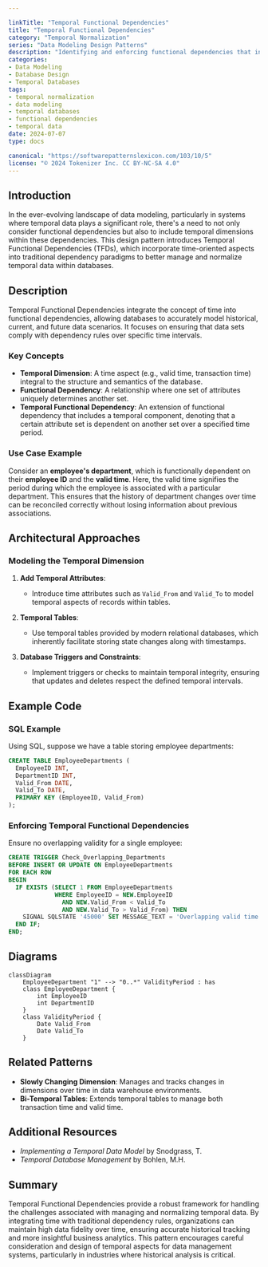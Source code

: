 ```yaml
---

linkTitle: "Temporal Functional Dependencies"
title: "Temporal Functional Dependencies"
category: "Temporal Normalization"
series: "Data Modeling Design Patterns"
description: "Identifying and enforcing functional dependencies that include temporal dimensions."
categories:
- Data Modeling
- Database Design
- Temporal Databases
tags:
- temporal normalization
- data modeling
- temporal databases
- functional dependencies
- temporal data
date: 2024-07-07
type: docs

canonical: "https://softwarepatternslexicon.com/103/10/5"
license: "© 2024 Tokenizer Inc. CC BY-NC-SA 4.0"
---
```



## Introduction

In the ever-evolving landscape of data modeling, particularly in systems where temporal data plays a significant role, there's a need to not only consider functional dependencies but also to include temporal dimensions within these dependencies. This design pattern introduces Temporal Functional Dependencies (TFDs), which incorporate time-oriented aspects into traditional dependency paradigms to better manage and normalize temporal data within databases.

## Description

Temporal Functional Dependencies integrate the concept of time into functional dependencies, allowing databases to accurately model historical, current, and future data scenarios. It focuses on ensuring that data sets comply with dependency rules over specific time intervals.

### Key Concepts
- **Temporal Dimension**: A time aspect (e.g., valid time, transaction time) integral to the structure and semantics of the database.
- **Functional Dependency**: A relationship where one set of attributes uniquely determines another set.
- **Temporal Functional Dependency**: An extension of functional dependency that includes a temporal component, denoting that a certain attribute set is dependent on another set over a specified time period.

### Use Case Example

Consider an **employee's department**, which is functionally dependent on their **employee ID** and the **valid time**. Here, the valid time signifies the period during which the employee is associated with a particular department. This ensures that the history of department changes over time can be reconciled correctly without losing information about previous associations.

## Architectural Approaches

### Modeling the Temporal Dimension

1. **Add Temporal Attributes**:
   - Introduce time attributes such as `Valid_From` and `Valid_To` to model temporal aspects of records within tables.
   
2. **Temporal Tables**:
   - Use temporal tables provided by modern relational databases, which inherently facilitate storing state changes along with timestamps.

3. **Database Triggers and Constraints**:
   - Implement triggers or checks to maintain temporal integrity, ensuring that updates and deletes respect the defined temporal intervals.

## Example Code

### SQL Example

Using SQL, suppose we have a table storing employee departments:

```sql
CREATE TABLE EmployeeDepartments (
  EmployeeID INT,
  DepartmentID INT,
  Valid_From DATE,
  Valid_To DATE,
  PRIMARY KEY (EmployeeID, Valid_From)
);
```

### Enforcing Temporal Functional Dependencies

Ensure no overlapping validity for a single employee:

```sql
CREATE TRIGGER Check_Overlapping_Departments
BEFORE INSERT OR UPDATE ON EmployeeDepartments
FOR EACH ROW
BEGIN
  IF EXISTS (SELECT 1 FROM EmployeeDepartments
             WHERE EmployeeID = NEW.EmployeeID
               AND NEW.Valid_From < Valid_To
               AND NEW.Valid_To > Valid_From) THEN
    SIGNAL SQLSTATE '45000' SET MESSAGE_TEXT = 'Overlapping valid time periods not allowed';
  END IF;
END;
```

## Diagrams

```mermaid
classDiagram
    EmployeeDepartment "1" --> "0..*" ValidityPeriod : has
    class EmployeeDepartment {
        int EmployeeID
        int DepartmentID
    }
    class ValidityPeriod {
        Date Valid_From
        Date Valid_To
    }
```

## Related Patterns

- **Slowly Changing Dimension**: Manages and tracks changes in dimensions over time in data warehouse environments.
- **Bi-Temporal Tables**: Extends temporal tables to manage both transaction time and valid time.

## Additional Resources

- *Implementing a Temporal Data Model* by Snodgrass, T.
- *Temporal Database Management* by Bohlen, M.H.

## Summary

Temporal Functional Dependencies provide a robust framework for handling the challenges associated with managing and normalizing temporal data. By integrating time with traditional dependency rules, organizations can maintain high data fidelity over time, ensuring accurate historical tracking and more insightful business analytics. This pattern encourages careful consideration and design of temporal aspects for data management systems, particularly in industries where historical analysis is critical.
